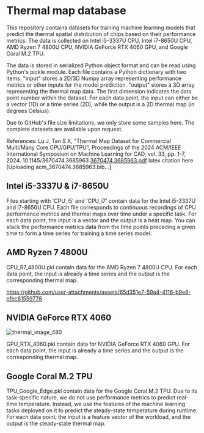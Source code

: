# Thermal map database
 
This repository contains datasets for training machine learning models that predict the thermal spatial distribution of chips based on their performance metrics. The data is collected on Intel i5-3337U CPU, Intel i7-8650U CPU, AMD Ryzen 7 4800U CPU, NVIDIA GeForce RTX 4060 GPU, and Google Coral M.2 TPU.

The data is stored in serialized Python object format and can be read using Python's pickle module. Each file contains a Python dictionary with two items. "input" stores a 2D/3D Numpy array representing performance metrics or other inputs for the model prediction. "output" stores a 3D array representing the thermal map data. The first dimension indicates the data point number within the dataset. For each data point, the input can either be a vector (1D) or a time series (2D), while the output is a 2D thermal map (in degrees Celsius).

Due to GitHub's file size limitations, we only store some samples here. The complete datasets are available upon request.

References:
Lu J, Tan S X, "Thermal Map Dataset for Commercial Multi/Many Core CPU/GPU/TPU", Proceedings of the 2024 ACM/IEEE International Symposium on Machine Learning for CAD, vol. 33, pp. 1-7, 2024. 10.1145/3670474.3685963 [3670474.3685963.pdf](https://github.com/user-attachments/files/17787519/3670474.3685963.pdf)
latex citation here [Uploading acm_3670474.3685963.bib…]

## Intel i5-3337U & i7-8650U

Files starting with 'CPU_i5' and 'CPU_i7' contain data for the Intel i5-3337U and i7-8650U CPU. Each file corresponds to continuous recordings of CPU performance metrics and thermal maps over time under a specific task. For each data point, the input is a vector and the output is a heat map. You can stack the performance metrics data from the time points preceding a given time to form a time series for training a time series model.






## AMD Ryzen 7 4800U

CPU_R7_4800U.pkl contain data for the AMD Ryzen 7 4800U CPU.  For each data point, the input is already a time series and the output is the corresponding thermal map.

https://github.com/user-attachments/assets/65d351e7-59a4-4116-b9e8-efec81559778

## NVIDIA GeForce RTX 4060
![thermal_image_480](https://github.com/user-attachments/assets/d1285af8-aa5e-4f0e-b8c9-a608e2b373c8)

GPU_RTX_4060.pkl contain data for  NVIDIA GeForce RTX 4060 GPU. For each data point, the input is already a time series and the output is the corresponding thermal map.


## Google Coral M.2 TPU

TPU_Google_Edge.pkl contain data for the Google Coral M.2 TPU. Due to its task-specific nature, we do not use performance metrics to predict real-time temperature. Instead, we use the features of the machine learning tasks deployed on it to predict the steady-state temperature during runtime. For each data point, the input is a feature vector of the workload, and the output is the steady-state thermal map.
